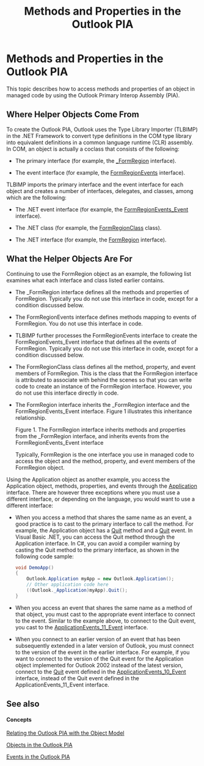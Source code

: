 ﻿---
title: Methods and Properties in the Outlook PIA
TOCTitle: Methods and Properties in the Outlook PIA
ms:assetid: ec7742de-ead6-41dd-90a3-1280fdf09d54
ms:mtpsurl: https://msdn.microsoft.com/en-us/library/Bb612528(v=office.15)
ms:contentKeyID: 55119780
ms.date: 07/24/2014
mtps_version: v=office.15
dev_langs:
- csharp
---

# Methods and Properties in the Outlook PIA

This topic describes how to access methods and properties of an object in managed code by using the Outlook Primary Interop Assembly (PIA).

## Where Helper Objects Come From

To create the Outlook PIA, Outlook uses the Type Library Importer (TLBIMP) in the .NET Framework to convert type definitions in the COM type library into equivalent definitions in a common language runtime (CLR) assembly. In COM, an object is actually a coclass that consists of the following:

  - The primary interface (for example, the [\_FormRegion](https://msdn.microsoft.com/en-us/library/bb645761\(v=office.15\)) interface).

  - The event interface (for example, the [FormRegionEvents](https://msdn.microsoft.com/en-us/library/bb611940\(v=office.15\)) interface).

TLBIMP imports the primary interface and the event interface for each object and creates a number of interfaces, delegates, and classes, among which are the following:

  - The .NET event interface (for example, the [FormRegionEvents\_Event](https://msdn.microsoft.com/en-us/library/bb647619\(v=office.15\)) interface).

  - The .NET class (for example, the [FormRegionClass](https://msdn.microsoft.com/en-us/library/bb624204\(v=office.15\)) class).

  - The .NET interface (for example, the [FormRegion](https://msdn.microsoft.com/en-us/library/bb652633\(v=office.15\)) interface).

## What the Helper Objects Are For

Continuing to use the FormRegion object as an example, the following list examines what each interface and class listed earlier contains.

  - The \_FormRegion interface defines all the methods and properties of FormRegion. Typically you do not use this interface in code, except for a condition discussed below.

  - The FormRegionEvents interface defines methods mapping to events of FormRegion. You do not use this interface in code.

  - TLBIMP further processes the FormRegionEvents interface to create the FormRegionEvents\_Event interface that defines all the events of FormRegion. Typically you do not use this interface in code, except for a condition discussed below.

  - The FormRegionClass class defines all the method, property, and event members of FormRegion. This is the class that the FormRegion interface is attributed to associate with behind the scenes so that you can write code to create an instance of the FormRegion interface. However, you do not use this interface directly in code.

  - The FormRegion interface inherits the \_FormRegion interface and the FormRegionEvents\_Event interface. Figure 1 illustrates this inheritance relationship.
    
    Figure 1. The FormRegion interface inherits methods and properties from the \_FormRegion interface, and inherits events from the FormRegionEvents\_Event interface
    
      
    
    Typically, FormRegion is the one interface you use in managed code to access the object and the method, property, and event members of the FormRegion object.

Using the Application object as another example, you access the Application object, methods, properties, and events through the [Application](https://msdn.microsoft.com/en-us/library/bb646615\(v=office.15\)) interface. There are however three exceptions where you must use a different interface, or depending on the language, you would want to use a different interface:

  - When you access a method that shares the same name as an event, a good practice is to cast to the primary interface to call the method. For example, the Application object has a [Quit](https://msdn.microsoft.com/en-us/library/bb646614\(v=office.15\)) method and a [Quit](https://msdn.microsoft.com/en-us/library/bb622595\(v=office.15\)) event. In Visual Basic .NET, you can access the Quit method through the Application interface. In C\#, you can avoid a compiler warning by casting the Quit method to the primary interface, as shown in the following code sample:
    
    ``` csharp
    void DemoApp()
    {
        Outlook.Application myApp = new Outlook.Application();
        // Other application code here
        ((Outlook._Application)myApp).Quit();
    }
    ```

  - When you access an event that shares the same name as a method of that object, you must cast to the appropriate event interface to connect to the event. Similar to the example above, to connect to the Quit event, you cast to the [ApplicationEvents\_11\_Event](https://msdn.microsoft.com/en-us/library/bb622725\(v=office.15\)) interface.

  - When you connect to an earlier version of an event that has been subsequently extended in a later version of Outlook, you must connect to the version of the event in the earlier interface. For example, if you want to connect to the version of the Quit event for the Application object implemented for Outlook 2002 instead of the latest version, connect to the [Quit](https://msdn.microsoft.com/en-us/library/bb609660\(v=office.15\)) event defined in the [ApplicationEvents\_10\_Event](https://msdn.microsoft.com/en-us/library/bb610098\(v=office.15\)) interface, instead of the Quit event defined in the ApplicationEvents\_11\_Event interface.

## See also

#### Concepts

[Relating the Outlook PIA with the Object Model](relating-the-outlook-pia-with-the-object-model.md)

[Objects in the Outlook PIA](objects-in-the-outlook-pia.md)

[Events in the Outlook PIA](events-in-the-outlook-pia.md)

